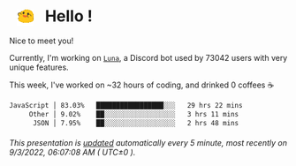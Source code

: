 <h1>   <img src="./spoinky.gif" style="vertical-align:middle;" width="30px">   Hello ! </h1>

Nice to meet you!

Currently, I'm working on <a href='https://github.com/Asgarrrr/Luna'>`Luna`</a>, a Discord bot used by 73042 users with very unique features.

This week, I've worked on ~32 hours of coding, and drinked 0 coffees ☕

```
JavaScript │ 83.03%   █████████████████░░░   29 hrs 22 mins
     Other │ 9.02%    ██░░░░░░░░░░░░░░░░░░   3 hrs 11 mins
      JSON │ 7.95%    ██░░░░░░░░░░░░░░░░░░   2 hrs 48 mins
```

###### This presentation is [updated](https://github.com/Asgarrrr) automatically every 5 minute, most recently on 9/3/2022, 06:07:08 AM ( UTC±0 ).